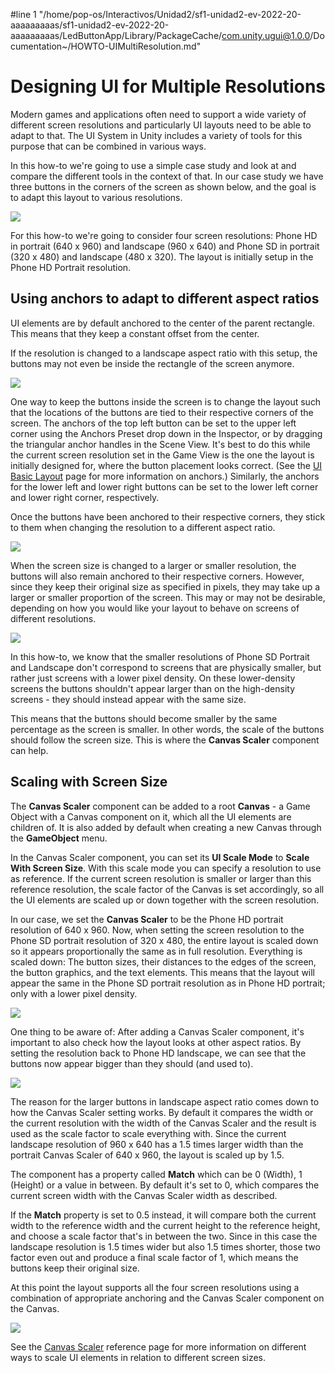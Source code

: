 #line 1 "/home/pop-os/Interactivos/Unidad2/sf1-unidad2-ev-2022-20-aaaaaaaaas/sf1-unidad2-ev-2022-20-aaaaaaaaas/LedButtonApp/Library/PackageCache/com.unity.ugui@1.0.0/Documentation~/HOWTO-UIMultiResolution.md"
# Designing UI for Multiple Resolutions

Modern games and applications often need to support a wide variety of different screen resolutions and particularly UI layouts need to be able to adapt to that. The UI System in Unity includes a variety of tools for this purpose that can be combined in various ways.

In this how-to we're going to use a simple case study and look at and compare the different tools in the context of that. In our case study we have three buttons in the corners of the screen as shown below, and the goal is to adapt this layout to various resolutions.

![](images/UI_MultiResBase.png)

For this how-to we're going to consider four screen resolutions: Phone HD in portrait (640 x 960) and landscape (960 x 640) and Phone SD in portrait (320 x 480) and landscape (480 x 320). The layout is initially setup in the Phone HD Portrait resolution.

## Using anchors to adapt to different aspect ratios

UI elements are by default anchored to the center of the parent rectangle. This means that they keep a constant offset from the center.

If the resolution is changed to a landscape aspect ratio with this setup, the buttons may not even be inside the rectangle of the screen anymore.

![](images/UI_MultiResCenter.png)

One way to keep the buttons inside the screen is to change the layout such that the locations of the buttons are tied to their respective corners of the screen. The anchors of the top left button can be set to the upper left corner using the Anchors Preset drop down in the Inspector, or by dragging the triangular anchor handles in the Scene View. It's best to do this while the current screen resolution set in the Game View is the one the layout is initially designed for, where the button placement looks correct. (See the [UI Basic Layout](UIBasicLayout.md) page for more information on anchors.) Similarly, the anchors for the lower left and lower right buttons can be set to the lower left corner and lower right corner, respectively.

Once the buttons have been anchored to their respective corners, they stick to them when changing the resolution to a different aspect ratio.

![](images/UI_MultiResCorners.png)

When the screen size is changed to a larger or smaller resolution, the buttons will also remain anchored to their respective corners. However, since they keep their original size as specified in pixels, they may take up a larger or smaller proportion of the screen. This may or may not be desirable, depending on how you would like your layout to behave on screens of different resolutions.

![](images/UI_MultiResSizeChange.png)

In this how-to, we know that the smaller resolutions of Phone SD Portrait and Landscape don't correspond to screens that are physically smaller, but rather just screens with a lower pixel density. On these lower-density screens the buttons shouldn't appear larger than on the high-density screens - they should instead appear with the same size.

This means that the buttons should become smaller by the same percentage as the screen is smaller. In other words, the scale of the buttons should follow the screen size. This is where the **Canvas Scaler** component can help.

## Scaling with Screen Size

The **Canvas Scaler** component can be added to a root **Canvas** - a Game Object with a Canvas component on it, which all the UI elements are children of. It is also added by default when creating a new Canvas through the **GameObject** menu.

In the Canvas Scaler component, you can set its **UI Scale Mode** to **Scale With Screen Size**. With this scale mode you can specify a resolution to use as reference. If the current screen resolution is smaller or larger than this reference resolution, the scale factor of the Canvas is set accordingly, so all the UI elements are scaled up or down together with the screen resolution.

In our case, we set the **Canvas Scaler** to be the Phone HD portrait resolution of 640 x 960. Now, when setting the screen resolution to the Phone SD portrait resolution of 320 x 480, the entire layout is scaled down so it appears proportionally the same as in full resolution. Everything is scaled down: The button sizes, their distances to the edges of the screen, the button graphics, and the text elements. This means that the layout will appear the same in the Phone SD portrait resolution as in Phone HD portrait; only with a lower pixel density.

![](images/UI_MultiResReferenceResolution.png)

One thing to be aware of: After adding a Canvas Scaler component, it's important to also check how the layout looks at other aspect ratios. By setting the resolution back to Phone HD landscape, we can see that the buttons now appear bigger than they should (and used to).

![](images/UI_MultiResLandscapeWrongScaling.png)

The reason for the larger buttons in landscape aspect ratio comes down to how the Canvas Scaler setting works. By default it compares the width or the current resolution with the width of the Canvas Scaler and the result is used as the scale factor to scale everything with. Since the current landscape resolution of 960 x 640 has a 1.5 times larger width than the portrait Canvas Scaler of 640 x 960, the layout is scaled up by 1.5.

The component has a property called **Match** which can be 0 (Width), 1 (Height) or a value in between. By default it's set to 0, which compares the current screen width with the Canvas Scaler width as described.

If the **Match** property is set to 0.5 instead, it will compare both the current width to the reference width and the current height to the reference height, and choose a scale factor that's in between the two. Since in this case the landscape resolution is 1.5 times wider but also 1.5 times shorter, those two factor even out and produce a final scale factor of 1, which means the buttons keep their original size.

At this point the layout supports all the four screen resolutions using a combination of appropriate anchoring and the Canvas Scaler component on the Canvas.

![](images/UI_MultiResAllResolutions.png)

See the [Canvas Scaler](script-CanvasScaler.md) reference page for more information on different ways to scale UI elements in relation to different screen sizes.
